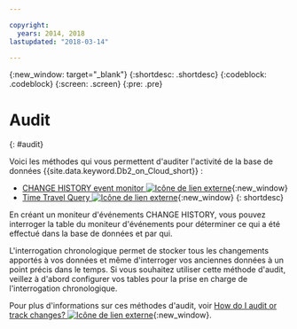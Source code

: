 ```yaml
---

copyright:
  years: 2014, 2018
lastupdated: "2018-03-14"

---
```


<!-- Attribute definitions --> 
{:new_window: target="_blank"}
{:shortdesc: .shortdesc}
{:codeblock: .codeblock}
{:screen: .screen}
{:pre: .pre}

# Audit
{: #audit}

Voici les méthodes qui vous permettent d'auditer l'activité de la base de données {{site.data.keyword.Db2_on_Cloud_short}} :

* [CHANGE HISTORY event monitor ![Icône de lien externe](../../icons/launch-glyph.svg "Icône de lien externe")](https://www.ibm.com/support/knowledgecenter/en/SSEPGG_11.1.0/com.ibm.db2.luw.sql.ref.doc/doc/r0059363.html){:new_window}
* [Time Travel Query ![Icône de lien externe](../../icons/launch-glyph.svg "Icône de lien externe")](https://developer.ibm.com/answers/questions/426878/how-do-i-use-time-travel-query-in-db2-or-db2-on-cl/){:new_window}
{: shortdesc}

En créant un moniteur d'événements CHANGE HISTORY, vous pouvez interroger la table du moniteur d'événements pour déterminer ce qui a été effectué dans la base de données et par qui. 

L'interrogation chronologique permet de stocker tous les changements apportés à vos données et même d'interroger vos anciennes données à un point précis dans le temps. Si vous souhaitez utiliser cette méthode d'audit, veillez à d'abord configurer vos tables pour la prise en charge de l'interrogation chronologique.

Pour plus d'informations sur ces méthodes d'audit, voir [How do I audit or track changes? ![Icône de lien externe](../../icons/launch-glyph.svg "Icône de lien externe")](https://developer.ibm.com/answers/questions/427780/how-can-i-audit-or-track-changes-dropped-tables-to.html){:new_window}.
